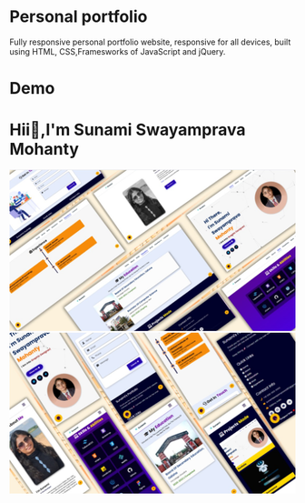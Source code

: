 # Personal portfolio
Fully responsive personal portfolio website, responsive for all devices, built using HTML, CSS,Framesworks of JavaScript and jQuery.
# Demo
<h1> Hii👋,I'm Sunami Swayamprava Mohanty </h1>

![image alt](https://github.com/S28S12Mohanty/personal-portfolio-site/blob/b900afb818a1d96a54f7cc52fe4587af001d85f9/git%20image1.jpg)
![image alt](https://github.com/S28S12Mohanty/personal-portfolio-site/blob/7ac6645647953cf77649a9cd8d7c22d7df564ee7/git%20image2.jpg)
